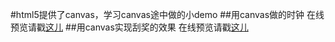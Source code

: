 #html5提供了canvas，学习canvas途中做的小demo
##用canvas做的时钟
在线预览请戳[这儿](https://lauraxu3.github.io/Canvas/clock/clock.html)
##用canvas实现刮奖的效果
在线预览请戳[这儿](https://lauraxu3.github.io/Canvas/lottery/lottery.html)
